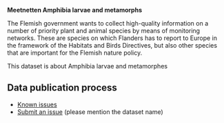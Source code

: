 **Meetnetten Amphibia larvae and metamorphs**

The Flemish government wants to collect high-quality information on a number of priority plant and animal species by means of monitoring networks. These are species on which Flanders has to report to Europe in the framework of the Habitats and Birds Directives, but also other species that are important for the Flemish nature policy.

This dataset is about Amphibia larvae and metamorphes
## Data publication process

* [Known issues](https://github.com/inbo/soortenmeetnetten-events/labels/meetnetten-32-amfibieën-larven-en-metamorfen-occurrences/)
* [Submit an issue](https://github.com/inbo/soortenmeetnetten-events/issues/new) (please mention the dataset name)